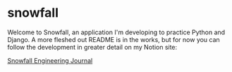 # snowfall

Welcome to Snowfall, an application I'm developing to practice Python and Django. A more fleshed out README is in the works, but for now you can follow the development in greater detail on my Notion site:

[Snowfall Engineering Journal](https://speckled-saxophone-201.notion.site/e92c2d7b588a471184b33f0d8b7ba64a?v=9ea2ecfef9e14247a70049ed79c96bc4)
